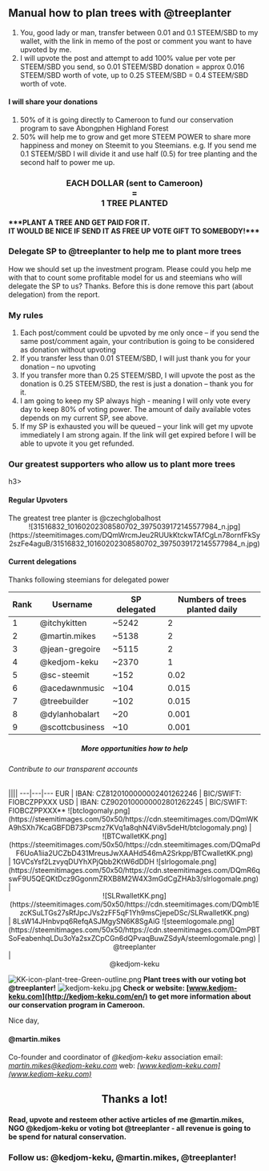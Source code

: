 <h2>Manual how to plan trees with @treeplanter</h2>
<ol>
<li>You, good lady or man, transfer between 0.01 and 0.1 STEEM/SBD to my wallet, with the link in memo of the post or comment you want to have upvoted by me.</li>
<li>I will upvote the post and attempt to add 100% value per vote per STEEM/SBD you send, so 0.01 STEEM/SBD donation = approx 0.016 STEEM/SBD worth of vote, up to 0.25 STEEM/SBD = 0.4 STEEM/SBD worth of vote.</li>
</ol>
<h4>I will share your donations</h4>
<ol>
<li>50% of it is going directly to Cameroon to fund our conservation program to save Abongphen Highland Forest</li>
<li>50% will help me to grow and get more STEEM POWER to share more happiness and money on Steemit to you Steemians. e.g. If you send me 0.1 STEEM/SBD I will divide it and use half (0.5) for tree planting and the second half to power me up.</li>
</ol>
<center><h3>EACH DOLLAR (sent to Cameroon)<br/>=<br/>1 TREE PLANTED</h3></center>
<h4>***PLANT A TREE AND GET PAID FOR IT. <br />IT WOULD BE NICE IF SEND IT AS FREE UP VOTE GIFT TO SOMEBODY!***</h4>
<h3>Delegate SP to @treeplanter to help me to plant more trees</h3>
How we should set up the investment program. Please could you help me with that to count some profitable model for us and steemians who will delegate the SP to us? Thanks. Before this is done remove this part (about delegation) from the report. 
<h3>My rules</h3>
<ol>
<li>Each post/comment could be upvoted by me only once – if you send the same post/comment again, your contribution is going to be considered as donation without upvoting</li>
<li>If you transfer less than 0.01 STEEM/SBD, I will just thank you for your donation – no upvoting</li>
<li>If you transfer more than 0.25 STEEM/SBD, I will upvote the post as the donation is 0.25 STEEM/SBD, the rest is just a donation – thank you for it.</li>
<li>I am going to keep my SP always high - meaning I will only vote every day to keep 80% of voting power. The amount of daily available votes depends on my current SP, see above.</li>
<li>If my SP is exhausted you will be queued – your link will get my upvote immediately I am strong again. If the link will get expired before I will be able to upvote it you get refunded.</li>
</ol>
<h3>Our greatest supporters who allow us to plant more trees</h3>h3>
<h4>Regular Upvoters</h4>
The greatest tree planter is @czechglobalhost
<center>![31516832_10160202308580702_3975039172145577984_n.jpg](https://steemitimages.com/DQmWrcmJeu2RUUkKtckwTAfCgLn78ornfFkSy2szFe4aguB/31516832_10160202308580702_3975039172145577984_n.jpg)</center>
<h4>Current delegations</h4>
Thanks following steemians for delegated power

Rank | Username | SP delegated | Numbers of trees planted daily
---|---|---|---
1 | @itchykitten | ~5242 | 2
2 | @martin.mikes | ~5138 | 2
3 | @jean-gregoire | ~5115 | 2
4 | @kedjom-keku | ~2370 | 1
5 | @sc-steemit | ~152 | 0.02
6 | @acedawnmusic | ~104 | 0.015
7 | @treebuilder | ~102 | 0.015
8 | @dylanhobalart | ~20 | 0.001
9 | @scottcbusiness | ~10 | 0.001

<center><h5>More opportunities how to help</h5></center>
<h6>Contribute to our transparent accounts</h6>
||||
---|---|---
EUR  | IBAN: CZ8120100000002401262246 | BIC/SWIFT: FIOBCZPPXXX
USD  | IBAN: CZ9020100000002801262245 | BIC/SWIFT: FIOBCZPPXXX**
![btclogomaly.png](https://steemitimages.com/50x50/https://cdn.steemitimages.com/DQmWKA9hSXh7KcaGBFDB73Pscmz7KVq1a8qhN4Vi8v5deHt/btclogomaly.png) | <center>![BTCwalletKK.png](https://steemitimages.com/50x50/https://cdn.steemitimages.com/DQmaPdF6UoA1iia2UCZbD431MreusJwXAAHd546mA2Srkpp/BTCwalletKK.png)</center> | 1GVCsYsf2LzvyqDUYhXPjQbb2KtW6dDDH
![slrlogomale.png](https://steemitimages.com/50x50/https://cdn.steemitimages.com/DQmR6qswF9U5QEQKtDcz9GgonmZRXB8M2W4X3mGdCgZHAb3/slrlogomale.png) | <center>![SLRwalletKK.png](https://steemitimages.com/50x50/https://cdn.steemitimages.com/DQmb1EzcKSuLTGs27sRfJpcJVs2zFF5qF1Yh9msCjepeDSc/SLRwalletKK.png)</center> | 8LsW14JHnbvpq6RefqASJMgySN6K8SgAiG </center> 
![steemlogomale.png](https://steemitimages.com/50x50/https://cdn.steemitimages.com/DQmPBTSoFeabenhqLDu3oYa2sxZCpCGn6dQPvaqBuwZSdyA/steemlogomale.png) | <center>@treeplanter</center> | <center>@kedjom-keku</center>


![KK-icon-plant-tree-Green-outline.png](https://steemitimages.com/50x50/https://cdn.steemitimages.com/DQmcNsUbep88DodSR2hr6NT4speakfuxGE84NfzNSRHpW2p/KK-icon-plant-tree-Green-outline.png) **Plant trees with our voting bot @treeplanter!**
![kedjom-keku.jpg](https://cdn.steemitimages.com/50x50/https://cdn.steemitimages.com/DQmPn6FQagmENdbFiHUTLpYfaBDehgA9b9zVHKvPzJkfGTo/kedjom-keku.jpg) **Check or website: [www.kedjom-keku.com](http://kedjom-keku.com/en/) to get more information about our conservation program in Cameroon.**

Nice day,
#### @martin.mikes
Co-founder and coordinator of *@kedjom-keku* association
email: *martin.mikes@kedjom-keku.com*
web: *[www.kedjom-keku.com](www.kedjom-keku.com)*
<center><h2>Thanks a lot!</h2></center><h4>Read, upvote and resteem other active articles of me @martin.mikes, NGO @kedjom-keku or voting bot @treeplanter - all revenue is going to be spend for natural conservation.</h4><h3>Follow us: @kedjom-keku, @martin.mikes, @treeplanter!</h3>
